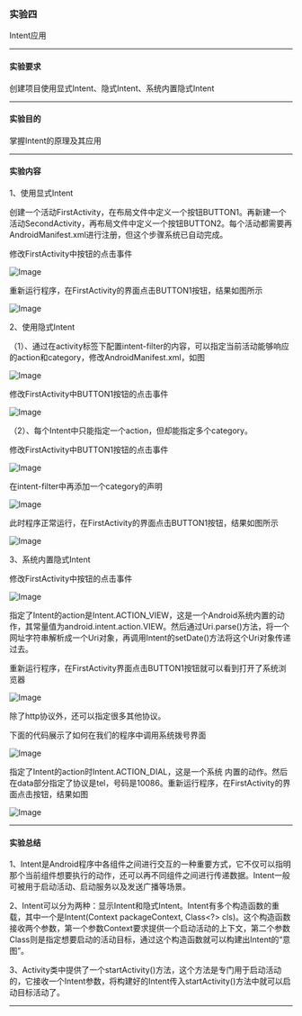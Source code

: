 ### 实验四

Intent应用

------

#### 实验要求

创建项目使用显式Intent、隐式Intent、系统内置隐式Intent

------

#### 实验目的

掌握Intent的原理及其应用

------

#### 实验内容

1、使用显式Intent

创建一个活动FirstActivity，在布局文件中定义一个按钮BUTTON1。再新建一个活动SecondActivity，再布局文件中定义一个按钮BUTTON2。每个活动都需要再AndroidManifest.xml进行注册，但这个步骤系统已自动完成。

修改FirstActivity中按钮的点击事件

![Image](https://github.com/mk272/2018118123_Android/raw/master/Lab_4/Lab_4pictures/1_1.png)

重新运行程序，在FirstActivity的界面点击BUTTON1按钮，结果如图所示

![Image](https://github.com/mk272/2018118123_Android/raw/master/Lab_4/Lab_4pictures/1_2.png)

2、使用隐式Intent

（1）、通过在activity标签下配置intent-filter的内容，可以指定当前活动能够响应的action和category，修改AndroidManifest.xml，如图

![Image](https://github.com/mk272/2018118123_Android/raw/master/Lab_4/Lab_4pictures/2_1.png)

修改FirstActivity中BUTTON1按钮的点击事件

![Image](https://github.com/mk272/2018118123_Android/raw/master/Lab_4/Lab_4pictures/2_2.png)

（2）、每个Intent中只能指定一个action，但却能指定多个category。

修改FirstActivity中BUTTON1按钮的点击事件

![Image](https://github.com/mk272/2018118123_Android/raw/master/Lab_4/Lab_4pictures/2_3.png)

在intent-filter中再添加一个category的声明

![Image](https://github.com/mk272/2018118123_Android/raw/master/Lab_4/Lab_4pictures/2_4.png)

此时程序正常运行，在FirstActivity的界面点击BUTTON1按钮，结果如图所示

![Image](https://github.com/mk272/2018118123_Android/raw/master/Lab_4/Lab_4pictures/1_2.png)

3、系统内置隐式Intent

修改FirstActivity中按钮的点击事件

![Image](https://github.com/mk272/2018118123_Android/raw/master/Lab_4/Lab_4pictures/3_1.png)

指定了Intent的action是Intent.ACTION_VIEW，这是一个Android系统内置的动作，其常量值为android.intent.action.VIEW。然后通过Uri.parse()方法，将一个网址字符串解析成一个Uri对象，再调用Intent的setDate()方法将这个Uri对象传递过去。

重新运行程序，在FirstActivity界面点击BUTTON1按钮就可以看到打开了系统浏览器

![Image](https://github.com/mk272/2018118123_Android/raw/master/Lab_4/Lab_4pictures/3_2.png)

除了http协议外，还可以指定很多其他协议。

下面的代码展示了如何在我们的程序中调用系统拨号界面

![Image](https://github.com/mk272/2018118123_Android/raw/master/Lab_4/Lab_4pictures/3_3.png)

指定了Intent的action时Intent.ACTION_DIAL，这是一个系统 内置的动作。然后在data部分指定了协议是tel，号码是10086。重新运行程序，在FirstActivity的界面点击按钮，结果如图

![Image](https://github.com/mk272/2018118123_Android/raw/master/Lab_4/Lab_4pictures/3_4.png)

------

#### 实验总结

1、Intent是Android程序中各组件之间进行交互的一种重要方式，它不仅可以指明那个当前组件想要执行的动作，还可以再不同组件之间进行传递数据。Intent一般可被用于启动活动、启动服务以及发送广播等场景。

2、Intent可以分为两种：显示Intent和隐式Intent。Intent有多个构造函数的重载，其中一个是Intent(Context packageContext, Class<?> cls)。这个构造函数接收两个参数，第一个参数Context要求提供一个启动活动的上下文，第二个参数Class则是指定想要启动的活动目标，通过这个构造函数就可以构建出Intent的“意图”。

3、Activity类中提供了一个startActivity()方法，这个方法是专门用于启动活动的，它接收一个Intent参数，将构建好的Intent传入startActivity()方法中就可以启动目标活动了。

------

